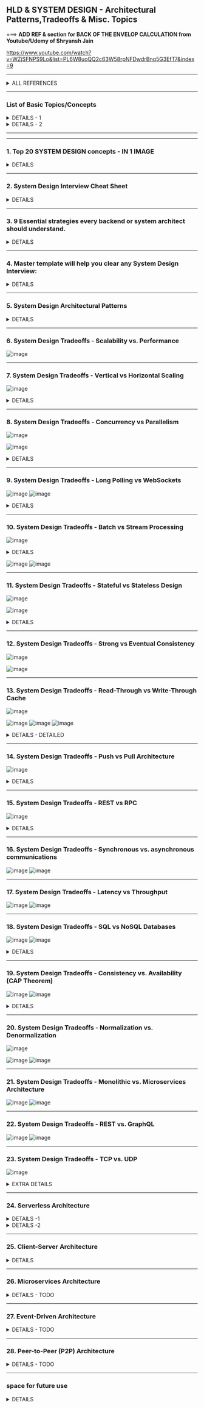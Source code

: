 ## HLD & SYSTEM DESIGN - Architectural Patterns,Tradeoffs & Misc. Topics

===>  **ADD REF & section for BACK OF THE ENVELOP CALCULATION from Youtube/Udemy of Shryansh Jain**

https://www.youtube.com/watch?v=WZjSFNPS9Lo&list=PL6W8uoQQ2c63W58rpNFDwdrBnq5G3EfT7&index=9

---------------------------------------------
<details>
  <summary> ALL REFERENCES </summary>
  
| REF | |
| - | - |
| 1 | - 	https://github.com/ashishps1/awesome-system-design-resources </br> -	 [YouTube - System Design was HARD until I Learned these 30 Concepts](https://www.youtube.com/watch?v=s9Qh9fWeOAk) </br> -	 [YouTube - How I Mastered System Design Interviews](https://www.youtube.com/watch?v=l3X1t3kpmwY) |
| 2 | [YouTube - How to Learn System Design as Beginner for Interviews](https://www.youtube.com/watch?v=SsPSJvH2mew) | 
| 3 | 6 Hours - MY UDEMY -[The Complete Guide to Becoming a Software Architect](https://www.udemy.com/course/the-complete-guide-to-becoming-a-software-architect/l) |
| 4 | TODO - 5.5 Hrs - LUX UDEMY (Basics + Case Studies) - [Pragmatic System Design](https://luxoft.udemy.com/course/pragmatic-system-design) |
| 5 | TODO - 8 Hrs - LUX UDEMY (Case studies) - [System Design Interview Guide for Software Architecture](https://luxoft.udemy.com/course/system-design-a-comprehensive-guide) |
| 6 | ToDo - 5 Hrs - Lux UDEMY (Interview prep + mock) - [Mastering the System Design Interview](https://luxoft.udemy.com/course/system-design-interview-prep) | 
|   |  ![image](https://github.com/user-attachments/assets/f8f4dce9-53dc-4d4c-8258-22cd2a819509)  |
| 7 | VERY LENGTHY => https://github.com/donnemartin/system-design-primer?tab=readme-ov-file#system-design-topics-start-here | 
  
</details>


---------------------------------------------
### List of Basic Topics/Concepts

<details>
  <summary> DETAILS - 1  </summary>

## 📌 System Design Key Concepts
- [Scalability](https://blog.algomaster.io/p/scalability)
- [Availability](https://blog.algomaster.io/p/system-design-what-is-availability)
- [CAP Theorem](https://blog.algomaster.io/p/cap-theorem-explained)
- [ACID Transactions](https://blog.algomaster.io/p/what-are-acid-transactions-in-databases)
- [Consistent Hashing](https://blog.algomaster.io/p/consistent-hashing-explained)
- [Rate Limiting](https://blog.algomaster.io/p/rate-limiting-algorithms-explained-with-code)
- [SPOF](https://blog.algomaster.io/p/system-design-how-to-avoid-single-point-of-failures)
- [Fault Tolerance](https://www.cockroachlabs.com/blog/what-is-fault-tolerance/)
- [Consensus Algorithms](https://medium.com/@sourabhatta1819/consensus-in-distributed-system-ac79f8ba2b8c)
- [Gossip Protocol](http://highscalability.com/blog/2023/7/16/gossip-protocol-explained.html)
- [Service Discovery](https://blog.algomaster.io/p/service-discovery-in-distributed-systems)
- [API Design](https://abdulrwahab.medium.com/api-architecture-best-practices-for-designing-rest-apis-bf907025f5f)
- [Disaster Recovery](https://cloud.google.com/learn/what-is-disaster-recovery)
- [Distributed Tracing](https://www.dynatrace.com/news/blog/what-is-distributed-tracing/)

## 🛠️ System Design Building Blocks
- [APIs](https://blog.algomaster.io/p/whats-an-api)
- [Content Delivery Network (CDN)](https://blog.algomaster.io/p/content-delivery-networks)
- [Proxy vs Reverse Proxy](https://blog.algomaster.io/p/proxy-vs-reverse-proxy-explained)
- [Domain Name System (DNS)](https://www.cloudflare.com/learning/dns/what-is-dns/)
- [Caching](https://blog.algomaster.io/p/4d7d6f8a-6803-4c7b-85ca-864c87c2cbf2)
- [Caching Strategies](https://blog.algomaster.io/p/top-5-caching-strategies-explained)
- [Distributed Caching](https://blog.algomaster.io/p/distributed-caching)
- [API Gateway](https://blog.algomaster.io/p/what-is-an-api-gateway)
- [Load Balancing](https://blog.algomaster.io/p/load-balancing-algorithms-explained-with-code)
- [Databases Types](https://blog.algomaster.io/p/15-types-of-databases)
- [SQL vs NoSQL](https://blog.algomaster.io/p/sql-vs-nosql-7-key-differences)
- [Database Indexes](https://blog.algomaster.io/p/a-detailed-guide-on-database-indexes)
- [Consistency Patterns](https://systemdesign.one/consistency-patterns/)
- [HeartBeats](https://blog.algomaster.io/p/heartbeats-in-distributed-systems)
- [Circuit Breaker](https://medium.com/geekculture/design-patterns-for-microservices-circuit-breaker-pattern-276249ffab33)
- [Idempotency](https://blog.algomaster.io/p/idempotency-in-distributed-systems)
- [Database Scaling](https://blog.algomaster.io/p/system-design-how-to-scale-a-database)
- [Data Replication](https://redis.com/blog/what-is-data-replication/)
- [Data Redundancy](https://blog.algomaster.io/p/489440f1-9c80-4241-9ec8-de156964c3b9)
- [Database Sharding](https://blog.algomaster.io/p/what-is-database-sharding)
- [Database Architectures](https://www.mongodb.com/developer/products/mongodb/active-active-application-architectures/)
- [Failover](https://www.druva.com/glossary/what-is-a-failover-definition-and-related-faqs)
- [Bloom Filters](https://blog.algomaster.io/p/bloom-filters)
- [Message Queues](https://blog.algomaster.io/p/message-queues)
- [WebSockets](https://blog.algomaster.io/p/websockets)
- [Checksums](https://blog.algomaster.io/p/what-are-checksums)
- [Microservices Guidelines](https://newsletter.systemdesign.one/p/netflix-microservices) 
- [Distributed Locking](https://martin.kleppmann.com/2016/02/08/how-to-do-distributed-locking.html)

## ⚖️ System Design Tradeoffs
- [Top 15 Tradeoffs](https://blog.algomaster.io/p/system-design-top-15-trade-offs)
- [Vertical vs Horizontal Scaling](https://blog.algomaster.io/p/system-design-vertical-vs-horizontal-scaling)
- [Concurrency vs Parallelism](https://blog.algomaster.io/p/concurrency-vs-parallelism)
- [Long Polling vs WebSockets](https://blog.algomaster.io/p/long-polling-vs-websockets)
- [Batch vs Stream Processing](https://blog.algomaster.io/p/batch-processing-vs-stream-processing)
- [Stateful vs Stateless Design](https://blog.algomaster.io/p/741dff8e-10ea-413e-8dd2-be57434917d2)
- [Strong vs Eventual Consistency](https://blog.algomaster.io/p/7d9da525-fe25-4e16-94e8-8056e7c57934)
- [Read-Through vs Write-Through Cache](https://blog.algomaster.io/p/59cae60d-9717-4e20-a59e-759e370db4e5)
- [Push vs Pull Architecture](https://blog.algomaster.io/p/af5fe2fe-9a4f-4708-af43-184945a243af)
- [REST vs RPC](https://blog.algomaster.io/p/106604fb-b746-41de-88fb-60e932b2ff68)
- [Synchronous vs. asynchronous communications](https://blog.algomaster.io/p/aec1cebf-6060-45a7-8e00-47364ca70761)
- [Latency vs Throughput](https://aws.amazon.com/compare/the-difference-between-throughput-and-latency/)

## 🖇️ System Design Architectural Patterns
- [Client-Server Architecture](https://blog.algomaster.io/p/4585cf8e-30a4-4295-936f-308a25cb716c)
- [Microservices Architecture](https://medium.com/hashmapinc/the-what-why-and-how-of-a-microservices-architecture-4179579423a9)
- [Serverless Architecture](https://blog.algomaster.io/p/2edeb23b-cfa5-4b24-845e-3f6f7a39d162)
- [Event-Driven Architecture](https://www.confluent.io/learn/event-driven-architecture/)
- [Peer-to-Peer (P2P) Architecture](https://www.spiceworks.com/tech/networking/articles/what-is-peer-to-peer/)

</details>


<details>
  <summary> DETAILS - 2 </summary>


REF - https://www.linkedin.com/feed/update/urn:li:activity:7292128537635938306?updateEntityUrn=urn%3Ali%3Afs_updateV2%3A%28urn%3Ali%3Aactivity%3A7292128537635938306%2CFEED_DETAIL%2CEMPTY%2CDEFAULT%2Cfalse%29

𝐒𝐲𝐬𝐭𝐞𝐦 𝐃𝐞𝐬𝐢𝐠𝐧 𝐂𝐨𝐦𝐩𝐨𝐧𝐞𝐧𝐭𝐬

📌 𝐍𝐞𝐭𝐰𝐨𝐫𝐤𝐢𝐧𝐠
DNS - Domain Name System (resolvers, nameservers, records)
Load Balancers - Hardware, software, Layer 4, Layer 7
CDNs - Content Delivery Networks (caching, edge servers)
Proxies - Forward, reverse, transparent, anonymous
VPNs - Virtual Private Networks (tunneling protocols)
Firewalls - Packet filtering, stateful inspection
NAT - Network Address Translation
Gateways - Connect different networks
Routers - Direct traffic between networks

📌 𝐒𝐭𝐨𝐫𝐚𝐠𝐞
Databases - SQL, NoSQL (key-value, document, columnar, graph), NewSQL
Object Storage - Amazon S3, Google Cloud Storage, Azure Blob Storage
Block Storage - Network-attached storage (NAS), storage area networks (SAN)
File Systems - Distributed file systems (HDFS, Ceph), Network File System (NFS)
Caching - Redis, Memcached, Varnish, CDN edge caches

📌 𝐂𝐨𝐦𝐩𝐮𝐭𝐞
Servers - Bare metal, virtual machines (VMs)
Containers - Docker, Kubernetes, container orchestration
Serverless - AWS Lambda, Azure Functions, Google Cloud Functions
FaaS - Function-as-a-Service
PaaS - Platform-as-a-Service

📌 𝐂𝐨𝐦𝐦𝐮𝐧𝐢𝐜𝐚𝐭𝐢𝐨𝐧
APIs - REST, GraphQL, SOAP, gRPC
Message Queues - RabbitMQ, Kafka, ActiveMQ, Amazon SQS
WebSockets - Real-time, full-duplex communication
RPC - Remote Procedure Call, XML-RPC, JSON-RPC
Pub/Sub - Publish-subscribe messaging pattern
Service Mesh - Istio, Linkerd

📌 𝐀𝐫𝐜𝐡𝐢𝐭𝐞𝐜𝐭𝐮𝐫𝐚𝐥 𝐏𝐚𝐭𝐭𝐞𝐫𝐧𝐬
Microservices - Domain-driven design (DDD), service discovery, API gateways
Monolithic - Layered architecture, MVC, MVP
Event-driven - Event sourcing, CQRS
Serverless - FaaS, BaaS (Backend-as-a-Service)

📌 𝐒𝐜𝐚𝐥𝐚𝐛𝐢𝐥𝐢𝐭𝐲 & 𝐑𝐞𝐥𝐢𝐚𝐛𝐢𝐥𝐢𝐭𝐲
Horizontal Scaling - Load balancers, auto-scaling groups
Vertical Scaling - Larger instances, more resources
Replication - Master-slave, master-master
Sharding - Partitioning data across multiple databases
Redundancy - Multiple instances, failover mechanisms
Fault Tolerance - Graceful degradation, circuit breakers
Disaster Recovery - Backups, replication, geo-redundancy

📌 𝐒𝐞𝐜𝐮𝐫𝐢𝐭𝐲
Authentication - Multi-factor authentication (MFA), single sign-on (SSO), OAuth, OpenID Connect
Authorization - Role-based access control (RBAC), Attribute-based access control
Encryption - Symmetric, asymmetric, hashing algorithms
Security Protocols - TLS/SSL, HTTPS, SSH
Web Application Firewalls - Protect against web attacks
Intrusion Detection Systems - Identify malicious activity

📌 𝐎𝐛𝐬𝐞𝐫𝐯𝐚𝐛𝐢𝐥𝐢𝐭𝐲
Monitoring - Prometheus, Grafana, Datadog, New Relic
Logging - ELK Stack (Elasticsearch, Logstash, Kibana), Splunk
Tracing - Distributed tracing (Jaeger, Zipkin)
Metrics - Counters, gauges, histograms, summaries

  
</details>

---------------------------------------------
---------------------------------------------
### 1. Top 20 SYSTEM DESIGN concepts - IN 1 IMAGE

<details>
  <summary>DETAILS</summary>


REF - https://www.linkedin.com/posts/goyalshalini_%F0%9D%97%9C%F0%9D%97%BA%F0%9D%97%AE%F0%9D%97%B4%F0%9D%97%B6%F0%9D%97%BB%F0%9D%97%B2-%F0%9D%97%AC%F0%9D%97%BC%F0%9D%98%82%F0%9D%97%BF%F0%9D%97%B2-%F0%9D%97%98%F0%9D%98%85%F0%9D%97%BD%F0%9D%97%B9%F0%9D%97%AE%F0%9D%97%B6%F0%9D%97%BB-activity-7295328293300408320-Kdhs?utm_source=share&utm_medium=member_desktop&rcm=ACoAAAIh2k0BHRexgcUGG3vfuFnxcH1BNFg9ttU

![image](https://github.com/user-attachments/assets/41c2bdf5-bdaa-4d30-9187-32d8fce1cae7)

![1739309740363](https://github.com/user-attachments/assets/affdeea2-42dc-4dac-80ea-33667d9ed1b9)
  
</details>


---------------------------------------------
### 2. System Design Interview Cheat Sheet

<details>
  <summary>DETAILS</summary>
---------------------------------------------


REF - https://www.linkedin.com/posts/jeanmalaquias_csharp-efcore-dotnet-activity-7312424683457433600-rJzV?utm_source=share&utm_medium=member_desktop&rcm=ACoAAAIh2k0BHRexgcUGG3vfuFnxcH1BNFg9ttU

General Principles

Understand Requirements:
Clarify functional and non-functional requirements.
Ask about user load, data consistency, latency, and availability.

High-Level Architecture:
Break down the system into components (e.g., frontend, backend, database).
Consider using microservices vs. monolithic architecture.

Scalability:
Vertical vs. horizontal scaling.
Load balancing and caching strategies.

Data Storage:
SQL vs. NoSQL databases based on use case.
Understand data modeling and indexing.
APIs:

REST vs. GraphQL; design endpoints considering CRUD operations.
Rate limiting and versioning.

Reliability and Fault Tolerance:
Redundancy, failover strategies, and data backups.
Circuit breakers and retries for failed requests.

Security:
Authentication (OAuth, JWT) and authorization mechanisms.
Data encryption and secure communication (HTTPS).

Monitoring and Logging:
Set up metrics, alerts, and logs for system health.
Use tools like Prometheus, Grafana, ELK stack.

💣 Common System Design Problems

Design a URL Shortener:
Components: API for shortening, database for storing mappings.
Consider collision handling and analytics.
Design a Social Media Feed:

Components: User service, post service, feed generation.
Consider real-time updates and caching strategies.
Design a Chat Application:

Components: WebSocket server for real-time communication, user management.
Handle message delivery guarantees (e.g., at least once).
Design a Ride-Sharing Service:

Components: User location tracking, matching algorithm, payment processing.
Consider scalability and latency in real-time updates.

Design a Video Streaming Service:
Components: Video storage, transcoding, content delivery network (CDN).
Consider adaptive bitrate streaming.

✔️ Useful Tips
Think Aloud: Communicate your thought process clearly.
Use Diagrams: Sketch architectures on a whiteboard or paper to illustrate your ideas.
Iterate on Designs: Start with a simple version and add complexity as needed.
Trade-offs: Discuss the trade-offs for design decisions (e.g., consistency vs. availability).
Practice: Work through common problems with peers or use online platforms for mock interviews.

🔎 Example Questions to Practice
How would you design a system to handle millions of concurrent users?
Describe the architecture of a payment processing system.
How would you design a distributed cache system?
What considerations would you make for a system that requires high availability?

🔦 Conclusion
Keep this cheat sheet handy for quick reference and practice system design problems frequently to become familiar with various architectures and trade-offs. Good luck with your interview preparation!

![1735856005387](https://github.com/user-attachments/assets/879f64f4-26fd-4ceb-ab2e-ca29adab7c43)

</details>

---------------------------------------------
### 3. 9 Essential strategies every backend or system architect should understand.

<DETAILS>
  <summary>DETAILS </summary>
  
REF - https://www.linkedin.com/posts/goyalshalini_9-powerful-systems-for-system-design-mastering-activity-7309823797019201536-687t?utm_source=share&utm_medium=member_desktop&rcm=ACoAAAIh2k0BHRexgcUGG3vfuFnxcH1BNFg9ttU

1. How to Handle Traffic
Use load balancers to distribute user traffic efficiently. Support scaling by routing and health checks across backend servers.

2. How to Store Data
Choose the right database—SQL for consistency, NoSQL for speed. Use in-memory caches and data lakes where needed.

3. How to Scale Systems
Vertical scaling adds power to one machine. Horizontal scaling distributes load across multiple servers for high availability.

4. How to Design APIs
Follow REST principles. Use clean naming, standard HTTP methods, and secure endpoints. Always version your APIs.

5. How to Handle Failures
Apply the circuit breaker pattern to stop cascading issues. Retry on failure and monitor services for resilience.

![1742769704756](https://github.com/user-attachments/assets/f0127b1e-947b-403a-86c6-566def95c8ae)

</details>

---------------------------------------------
### 4. Master template will help you clear any System Design Interview:

<DETAILS>
  <summary> DETAILS </summary>
  
REF - https://www.linkedin.com/feed/update/urn:li:activity:7308467700404563968?updateEntityUrn=urn%3Ali%3Afs_updateV2%3A%28urn%3Ali%3Aactivity%3A7308467700404563968%2CFEED_DETAIL%2CEMPTY%2CDEFAULT%2Cfalse%29

1. Golden Rules.

➥ Read heavy? Use cache
↳ Speed up data retrieval for frequently accessed data.

➥ Write heavy? Use queue
↳ Handle write requests asynchronously to avoid slowdowns.

➥ Need speed? Use cache & CDN
↳ Deliver content blazingly fast to users worldwide.

2. Choosing the Right Tech.

➥ Reliable & structured data? Use SQL Database
↳ Think banking, customer info, etc.

➥ Unstructured data? Use NoSQL database
↳ Perfect for flexible data like social media posts.

➥ Big files & images? Use blob storage
↳ Efficiently store and manage large objects.

➥ User-to-user communication? 
↳ Use WebSockets

3. Scaling & Performance.

➥ Massive SQL database? Shard it
↳ Distribute data across multiple servers for better performance.

➥ High traffic? Use a load balancer
↳ Spread user requests evenly across your servers.

➥ Global reach? Use CDN
↳ Deliver content from servers closest to users for faster loading.

4. Advanced Techniques.

➥ Graph data? Use the graph database
↳ Powerful for analyzing connections and relationships.

➥ Horizontal scaling? Scale it out
↳ Add more servers to handle the increasing load.

➥ Fast queries? Use DB indexing
↳ Improve database search speeds significantly.

5. Bonus Tips.

➥ Break down big jobs
↳ Batch processing makes data handling more efficient.

➥ Prevent overloads
↳ Use rate limiters to stop denial-of-service attacks.

➥ Use API gateway
↳ Manage communication between services.

➥Redundancy is key
↳ Ensure your system keeps running even if parts fail.

---------------------------------------------
#### 80% of concepts and topics frequently asked about system design are based on 20% of these problems. I would recommend having a strong understanding of these if you've got an upcoming interview: 

![image](https://github.com/user-attachments/assets/04450657-e32d-4682-aec9-7a176834b37c)
![image](https://github.com/user-attachments/assets/6732e737-c58c-484f-b296-78c2dde5d1df)
  
</DETAILS>

---------------------------------------------
### 5. System Design Architectural Patterns

<DETAILS>
  <summary> DETAILS </summary>

</DETAILS> 

---------------------------------------------
### 6. System Design Tradeoffs - Scalability vs. Performance
![image](https://github.com/user-attachments/assets/73055432-63fd-4464-a3b7-8de0b1f1cfab)

---------------------------------------------
### 7. System Design Tradeoffs - Vertical vs Horizontal Scaling
![image](https://github.com/user-attachments/assets/08f7f380-41ea-4e20-886a-f0d4e39bdded)

<DETAILS>
  <summary> DETAILS </summary>

https://blog.algomaster.io/p/system-design-vertical-vs-horizontal-scaling
</DETAILS> 
 
---------------------------------------------
### 8. System Design Tradeoffs - Concurrency vs Parallelism
![image](https://github.com/user-attachments/assets/78dd2b56-e141-41b8-9371-22d74300fa1c)

![image](https://github.com/user-attachments/assets/915c758e-3308-425f-a4d7-77cac4bc1565)

<DETAILS>
  <summary> DETAILS </summary>

https://blog.algomaster.io/p/concurrency-vs-parallelism
</DETAILS> 

---------------------------------------------
### 9. System Design Tradeoffs - Long Polling vs WebSockets
![image](https://github.com/user-attachments/assets/7fdcabb9-ac93-40b0-a0cf-9944850b19c6)
![image](https://github.com/user-attachments/assets/009f9bd4-68e6-4a1d-b22e-8716cad40087)

<DETAILS>
  <summary> DETAILS </summary>

https://blog.algomaster.io/p/long-polling-vs-websockets
</DETAILS> 

---------------------------------------------
### 10. System Design Tradeoffs - Batch vs Stream Processing
![image](https://github.com/user-attachments/assets/5bd0c198-4174-465d-b5d4-c10aadb4895b)

<DETAILS>
  <summary> DETAILS </summary>
REF - https://blog.algomaster.io/p/batch-processing-vs-stream-processing
  
![image](https://github.com/user-attachments/assets/459aad3f-5fb1-4934-bca0-8dd8f92c23ea)
![image](https://github.com/user-attachments/assets/0904424d-aa93-4803-af9f-426594c06b16)
![image](https://github.com/user-attachments/assets/0d995b49-6c1e-43de-9da5-ee8891040d37)
![image](https://github.com/user-attachments/assets/7f3bf1ad-3514-4f82-a8ee-025b0ef6d581)
![image](https://github.com/user-attachments/assets/ae4fcb0b-167a-4e34-b168-e7c67ee35175)

![image](https://github.com/user-attachments/assets/9e18005b-edd3-4e59-8e39-65e3fbadd408)
![image](https://github.com/user-attachments/assets/7e7e62f8-2051-4bbe-956c-247623865e3c)
![image](https://github.com/user-attachments/assets/e1638c2a-f23b-4299-9c27-6278b5a9f895)
![image](https://github.com/user-attachments/assets/ee80bfa6-c88c-4857-a58d-e92447474dc3)

</DETAILS> 

![image](https://github.com/user-attachments/assets/d486814a-58fe-4d83-b82c-d778547add96)
![image](https://github.com/user-attachments/assets/82a2b7c3-fd76-4731-82f4-299cb1fd7cd4)

---------------------------------------------
### 11. System Design Tradeoffs - Stateful vs Stateless Design
![image](https://github.com/user-attachments/assets/0f4a3aaf-bef1-4c2a-ba96-cde3c30c066d)

![image](https://github.com/user-attachments/assets/59abcbc6-6820-433d-9ab2-ea1f9212f4de)

<DETAILS>
  <summary> DETAILS </summary>
REF - https://blog.algomaster.io/p/741dff8e-10ea-413e-8dd2-be57434917d2
  
![image](https://github.com/user-attachments/assets/dd20391f-70e7-4a39-a2ad-60bb58f3c524)
![image](https://github.com/user-attachments/assets/56fd1582-d944-4a6d-8e45-698a8e07b7af)
![image](https://github.com/user-attachments/assets/49a95082-d753-4687-911b-403e31262879)
![image](https://github.com/user-attachments/assets/3e53d003-f606-41e7-a36e-6b5a8e1e1181)
![image](https://github.com/user-attachments/assets/3037cee0-3969-43fc-bfc1-c1908dd27b2b)
![image](https://github.com/user-attachments/assets/0beb3f56-734f-4d14-a99f-8e91f97a3681)
![image](https://github.com/user-attachments/assets/b0419ea3-cef3-4144-83af-0b01a3b75ce6)
![image](https://github.com/user-attachments/assets/c9aac1a8-6416-40ee-b91a-f06fe8cebc41)
![image](https://github.com/user-attachments/assets/3d08e05f-34ff-4262-a56f-bf25e0ec02e0)
![image](https://github.com/user-attachments/assets/f7da95fd-c5f7-4720-aafa-c30db63fa568)
![image](https://github.com/user-attachments/assets/4f3d8ad8-b046-48f3-9945-f9a63d333b1d)

</DETAILS> 

---------------------------------------------
### 12. System Design Tradeoffs - Strong vs Eventual Consistency
![image](https://github.com/user-attachments/assets/ef2de6f8-db58-42f3-be7f-145964cfd58c)

![image](https://github.com/user-attachments/assets/8f5179b5-b16f-4fba-9a7f-e5a81c73646b)

---------------------------------------------
### 13. System Design Tradeoffs - Read-Through vs Write-Through Cache
![image](https://github.com/user-attachments/assets/20dc49a7-850f-40e3-9705-7514a0b9756e)

![image](https://github.com/user-attachments/assets/c2d6c65a-327d-49d9-ac52-49fcddd364b7)
![image](https://github.com/user-attachments/assets/9c546502-1ec0-4da9-9bf5-9e257206929d)
![image](https://github.com/user-attachments/assets/6148ad8d-33fc-498d-9525-376e63589307)

<DETAILS>
  <summary> DETAILS - DETAILED </summary>
  
REF -  https://blog.algomaster.io/i/142162092/read-through-vs-write-through-cache
       https://blog.algomaster.io/p/741dff8e-10ea-413e-8dd2-be57434917d2 
  
![image](https://github.com/user-attachments/assets/e1720703-c546-4691-b16a-5c2cb054d7aa)
![image](https://github.com/user-attachments/assets/9c71fdd9-a7fa-4923-a863-fc776b8203b8)
![image](https://github.com/user-attachments/assets/742eec87-6f53-4cd5-aa1d-9ea99b5a5d5c)
![image](https://github.com/user-attachments/assets/c3c5e2c2-1f3f-4e97-9755-0c610fbd75fd)
![image](https://github.com/user-attachments/assets/552218c1-8d83-4730-a21e-97fb038edbf6)
![image](https://github.com/user-attachments/assets/e751a02a-84e9-4353-a24b-071f867e7a30)

</DETAILS> 
 
---------------------------------------------
### 14. System Design Tradeoffs - Push vs Pull Architecture
![image](https://github.com/user-attachments/assets/42723fd0-97d9-4874-80d6-98ef0c91df68)

<DETAILS>
  <summary> DETAILS </summary>

![image](https://github.com/user-attachments/assets/c5c0d001-5128-4c31-8750-d5e7d8706c25)
![image](https://github.com/user-attachments/assets/6e73bb58-cb8c-4f03-a2aa-562e0ff804f4)
![image](https://github.com/user-attachments/assets/573603c0-e8fc-479f-a19b-7a51bf2a10c0)
![image](https://github.com/user-attachments/assets/862ab35b-398c-42f8-b3bd-acb78ff3393f)
![image](https://github.com/user-attachments/assets/e0dc4c0f-975f-433d-844a-13f5fb602fc3)

</DETAILS> 
 
---------------------------------------------
### 15. System Design Tradeoffs - REST vs RPC
![image](https://github.com/user-attachments/assets/a11d5723-5abf-4a1b-9da7-07bd556517c7)

<DETAILS>
  <summary> DETAILS </summary>

![image](https://github.com/user-attachments/assets/5e7394cc-1979-4db4-af55-cd40cdc828e9)
![image](https://github.com/user-attachments/assets/4da61735-cec6-4880-ba7c-793a492b230e)
![image](https://github.com/user-attachments/assets/dddf4c2b-48d7-4eee-a07f-76559b6b1f29)
![image](https://github.com/user-attachments/assets/dc6d2412-eb0e-49d9-b9e9-9f0526952a6c)

![image](https://github.com/user-attachments/assets/ea5c5a3d-f9c7-401d-8df2-3252d7f1cdfe)
![image](https://github.com/user-attachments/assets/a1809f4d-e297-45ba-b5d6-ee30e88efcc2)
![image](https://github.com/user-attachments/assets/3002abd3-5c01-41b6-bcda-ee776be9d156)
![image](https://github.com/user-attachments/assets/9a861d5e-e11f-487a-a304-01204e6126b4)

</DETAILS> 

---------------------------------------------
### 16. System Design Tradeoffs - Synchronous vs. asynchronous communications
![image](https://github.com/user-attachments/assets/9e72895a-8e12-4891-a574-e3304e3bd38d)
![image](https://github.com/user-attachments/assets/40b0dc98-ff45-44ee-8dd4-da8a7e0c4dc3)
 
---------------------------------------------
### 17. System Design Tradeoffs - Latency vs Throughput
![image](https://github.com/user-attachments/assets/75cf09dc-2f35-48e1-b9d0-4c6a8eb48fd3)
![image](https://github.com/user-attachments/assets/5507cd1e-5a4d-4653-ae3c-a8c74c610cd3)
 
---------------------------------------------
### 18. System Design Tradeoffs - SQL vs NoSQL Databases
![image](https://github.com/user-attachments/assets/1f718175-4022-4703-9a59-48f953847ae8)
![image](https://github.com/user-attachments/assets/af8130e3-43e1-404b-9c71-c5d5f7245950)

<DETAILS>
  <summary> DETAILS </summary>

![image](https://github.com/user-attachments/assets/5f5b6af1-a8a6-4016-aed2-df6080e2c425)

</DETAILS> 
 
---------------------------------------------
### 19. System Design Tradeoffs - Consistency vs. Availability (CAP Theorem)
![image](https://github.com/user-attachments/assets/3a2203cb-682f-4f4d-bad3-078e1b038234)
![image](https://github.com/user-attachments/assets/4b40299d-8b90-4ab9-8059-69c89b6fbfca)

<DETAILS>
  <summary> DETAILS </summary>

![image](https://github.com/user-attachments/assets/8c94b122-6243-4c9c-b0cb-5f22e95e35aa)

</DETAILS> 

---------------------------------------------
### 20. System Design Tradeoffs - Normalization vs. Denormalization
![image](https://github.com/user-attachments/assets/2ea691ee-4478-4267-b179-c56fdaecef0d)

![image](https://github.com/user-attachments/assets/edd3843c-a388-490f-ae36-b3fd5771f6d6)
![image](https://github.com/user-attachments/assets/7384de09-7285-4298-af55-d110a223b7e5)

---------------------------------------------
### 21. System Design Tradeoffs - Monolithic vs. Microservices Architecture
![image](https://github.com/user-attachments/assets/5a65ef17-e9f6-43d0-8147-e9bb1d950f97)
![image](https://github.com/user-attachments/assets/2dd3c1d1-6442-49a3-ae19-acc3dab5e0c2)
 
---------------------------------------------
### 22. System Design Tradeoffs - REST vs. GraphQL
![image](https://github.com/user-attachments/assets/78cb7603-66b0-4305-a8af-1cc1c9b58f42)
![image](https://github.com/user-attachments/assets/5ec54aa3-5dcc-43ce-87d5-11e859eeb1b8)

---------------------------------------------
### 23. System Design Tradeoffs - TCP vs. UDP

![image](https://github.com/user-attachments/assets/498c0c25-9656-40b5-9c90-ded4b64d85cc)

<DETAILS>
  <summary> EXTRA DETAILS </summary>

![image](https://github.com/user-attachments/assets/cac856b2-4593-4520-a83d-9fdb79f28498)
![image](https://github.com/user-attachments/assets/cfdda2e0-1b52-4e8b-bae3-a63c903587bc)
![image](https://github.com/user-attachments/assets/3874dcc8-3647-4f99-a771-5975512e778d)
![image](https://github.com/user-attachments/assets/2cea644c-e34e-447f-ab3d-06e6fba9f12b)
</DETAILS> 

---------------------------------------------
### 24. Serverless Architecture
<DETAILS>
  <summary> DETAILS -1</summary>

![image](https://github.com/user-attachments/assets/76e04783-c9ed-4c83-8aa5-bd1a1751ba3f)
![image](https://github.com/user-attachments/assets/f3d6c7f3-1fe3-430f-b575-f6beeeccc53c)
![image](https://github.com/user-attachments/assets/f3a84888-a860-4ed2-9784-0e3607935771)
  
</DETAILS> 

<DETAILS>
  <summary> DETAILS -2 </summary>
  
REF - https://blog.algomaster.io/p/2edeb23b-cfa5-4b24-845e-3f6f7a39d162
  
![image](https://github.com/user-attachments/assets/3cbafaaa-24da-462b-8c5d-9e6ec435c566)
![image](https://github.com/user-attachments/assets/e5c768d4-f60a-4cca-9e3d-388f74ae0ac9)
![image](https://github.com/user-attachments/assets/382f2acd-4f91-4d95-8e58-42adc7b75cc7)
![image](https://github.com/user-attachments/assets/9a783bfc-8622-4703-a371-dea0e23c2c49)
![image](https://github.com/user-attachments/assets/ad68f841-e4ee-4538-9309-15a8e247f6f9)
![image](https://github.com/user-attachments/assets/df1017a8-742a-4bdc-b89a-30c3cb7ac82f)
![image](https://github.com/user-attachments/assets/0f21fe2c-79b4-42fc-bf39-dd0710d80e4b)
![image](https://github.com/user-attachments/assets/31d5d5d6-64fa-4b9f-bc72-554dafe4fd59)
![image](https://github.com/user-attachments/assets/cd523677-463d-40c7-9a08-beb63d24d111)
  
</DETAILS> 

---------------------------------------------
### 25. Client-Server Architecture
<DETAILS>
  <summary> DETAILS </summary>

![image](https://github.com/user-attachments/assets/35afbb1c-1b75-4b65-b99e-4561533e0da5)
![image](https://github.com/user-attachments/assets/f163da80-1153-4f60-a8d6-de820e622609)
![image](https://github.com/user-attachments/assets/78881b54-48b6-418f-8bad-befbf6d778fd)
![image](https://github.com/user-attachments/assets/44350c1b-b79d-4fde-8bce-78b245b33b34)
![image](https://github.com/user-attachments/assets/15b7cf39-61fd-4169-bba1-1584673d4ce6)
![image](https://github.com/user-attachments/assets/8a78fb9d-f45e-4bc7-b01c-c0d49e781b73)
![image](https://github.com/user-attachments/assets/ccf25764-63ae-4fc9-8e08-3ceddfcfb484)
![image](https://github.com/user-attachments/assets/96d1fbdc-acab-47cc-8518-45f512cefb93)
![image](https://github.com/user-attachments/assets/d3f57406-edbd-4706-ae2e-1da2dd40359b)

</DETAILS> 

---------------------------------------------
### 26. Microservices Architecture
<DETAILS>
  <summary> DETAILS - TODO </summary>

  
</DETAILS> 

---------------------------------------------
### 27. Event-Driven Architecture
<DETAILS>
  <summary> DETAILS - TODO</summary>

  
</DETAILS> 

---------------------------------------------
### 28. Peer-to-Peer (P2P) Architecture
<DETAILS>
  <summary> DETAILS  - TODO </summary>

  
</DETAILS> 

---------------------------------------------
### space for future use
<DETAILS>
  <summary> DETAILS </summary>

</DETAILS> 


